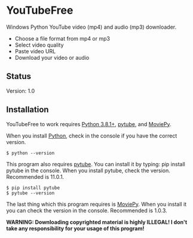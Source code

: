# YouTubeFree

Windows Python YouTube video (mp4) and audio (mp3) downloader.

- Choose a file format from mp4 or mp3
- Select video quality
- Paste video URL
- Download your video or audio

## Status

Version: 1.0

## Installation

YouTubeFree to work requires [Python 3.8.1+](https://www.python.org/downloads/release/python-381/), [pytube](https://pypi.org/project/pytube/), and [MoviePy](https://pypi.org/project/moviepy/).

When you install [Python](https://www.python.org/), check in the console if you have the correct version.
```
$ python --version
```
This program also requires [pytube](https://pypi.org/project/pytube/). You can install it by typing: pip install pytube in the console.
When you install pytube, check the version. Recommended is 11.0.1.
```
$ pip install pytube
$ pytube --version
```
The last thing which this program requires is [MoviePy](https://pypi.org/project/moviepy/). When you install it you can check the version in the console. Recommended is 1.0.3.

**WARNING: Downloading copyrighted material is highly ILLEGAL! I don't take any responsibility for your usage of this program!**